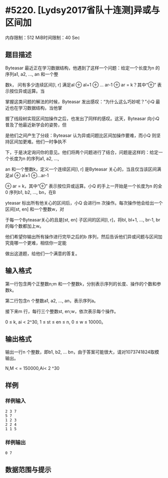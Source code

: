 # #5220. [Lydsy2017省队十连测]异或与区间加

内存限制：512 MiB时间限制：40 Sec

## 题目描述

Byteasar 最近正在学习数据结构，他遇到了这样一个问题：给定一个长度为n 的序列a1, a2, ..., an 和一个整

数k， 问有多少连续区间[l, r] 满足al &oplus; al+1 &oplus; ... ar-1 &oplus; ar = k？其中&ldquo;&oplus;&rdquo; 表示按位异或运算。当

掌握这类问题的解法的时候，Byteasar 发出感叹：&ldquo;为什么这么巧妙呢？&rdquo;小Q 最近也在学习数据结构，当他掌

握了线段树实现区间加操作之后，也发出了同样的感叹。这天，Byteasar 向小Q 普及了他最近新学会的姿势，但

是他们之间产生了分歧：Byteasar 认为异或问题比区间加操作要难，而小Q 则坚持区间加更难。他们一时争执不

下，于是决定询问你的意见。他们将两个问题进行了结合，问题是这样的：给定一个长度为n 的序列a1, a2, ...,

 an 和一个整数k，定义一个连续区间[l, r] 是Byteasar 关心的，当且仅当该区间满足al &oplus; al+1 &oplus;...ar-1 

&oplus; ar = k，其中&ldquo;&oplus;&rdquo; 表示按位异或运算。小Q 的手上一开始是一个长度为n 的全0 序列b1, b2, ..., bn，在B

yteasar 标出所有他关心的区间后，小Q 会进行m 次操作。每次操作他会给出一个区间[st, en] 和一个整数w，对

于每一个Byteasar关心的且是[st, en] 子区间的区间[l, r]，将bl, bl+1, ..., br-1, br 的每个数都加上w。

他们希望你输出所有操作进行完毕之后的b 序列，然后告诉他们异或问题与区间加究竟哪一个更难，相信你一定能

做出这道题，给他们一个满意的答复。

## 输入格式

第一行包含两个正整数n;m 和一个整数k，分别表示序列的长度、操作的个数和参数k。

第二行包含n 个整数a1, a2, ..., an，表示序列a。

接下来m 行，每行三个整数st, en;w，依次表示每个操作。

0 &le; k, ai < 2^30, 1 &le; st &le; en &le; n, 0 &le; w &le; 10000。

## 输出格式

输出一行n 个整数，即b1, b2, ... bn，由于答案可能很大，请对1073741824取模输出。

N,M < = 150000,Ai< 2 ^30

## 样例

### 样例输入

    
    2 3 7
    5 7
    1 2 3
    2 2 4
    1 1 5
    

### 样例输出

    
    0 7
    

## 数据范围与提示

